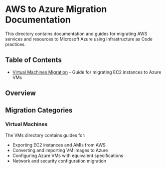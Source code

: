 # AWS to Azure Migration Documentation

This directory contains documentation and guides for migrating AWS services and resources to Microsoft Azure using Infrastructure as Code practices.

## Table of Contents

- [Virtual Machines Migration](./VMs/) - Guide for migrating EC2 instances to Azure VMs

## Overview

## Migration Categories

### Virtual Machines

The VMs directory contains guides for:

- Exporting EC2 instances and AMIs from AWS
- Converting and importing VM images to Azure
- Configuring Azure VMs with equivalent specifications
- Network and security configuration migration
